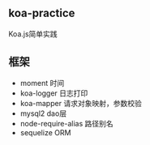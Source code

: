 ## koa-practice
Koa.js简单实践
## 框架
- moment 时间
- koa-logger 日志打印
- koa-mapper 请求对象映射，参数校验
- mysql2 dao层
- node-require-alias 路径别名
- sequelize ORM
